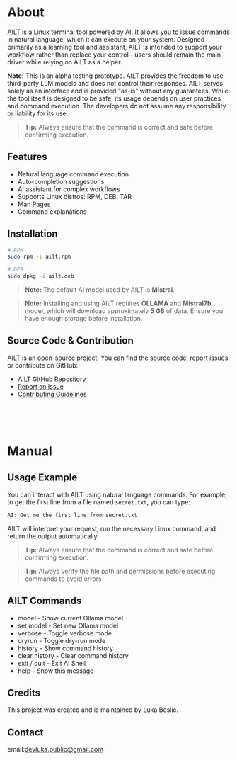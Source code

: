 
# About 

AILT is a Linux terminal tool powered by AI. It allows you to issue commands in natural language, which it can execute on your system. Designed primarily as a learning tool and assistant, AILT is intended to support your workflow rather than replace your control—users should remain the main driver while relying on AILT as a helper.


<div class="bg-yellow-800 text-yellow-100 border-l-4 border-yellow-500 p-4 rounded-md my-4">
  <strong>Note:</strong> This is an alpha testing prototype. AILT provides the freedom to use third-party LLM models and does not control their responses. AILT serves solely as an interface and is provided "as-is" without any guarantees. While the tool itself is designed to be safe, its usage depends on user practices and command execution. The developers do not assume any responsibility or liability for its use.
</div>




> **Tip:** Always ensure that the command is correct and safe before confirming execution.


## Features

- Natural language command execution
- Auto-completion suggestions
- AI assistant for complex workflows
- Supports Linux distros: RPM, DEB, TAR
- Man Pages
- Command explanations

## Installation

```bash
# RPM
sudo rpm -i ailt.rpm

# DEB
sudo dpkg -i ailt.deb
```
> **Note:** The default AI model used by AILT is **Mistral**.  

> **Note:** Installing and using AILT requires **OLLAMA** and **Mistral7b** model, which will download approximately **5 GB** of data. Ensure you have enough storage before installation.






## Source Code & Contribution

AILT is an open-source project. You can find the source code, report issues, or contribute on GitHub:

- [AILT GitHub Repository](https://github.com/yourusername/ailt)  
- [Report an Issue](https://github.com/yourusername/ailt/issues)  
- [Contributing Guidelines](https://github.com/yourusername/ailt/blob/main/CONTRIBUTING.md)

<br><br>
<br>


# Manual


## Usage Example

You can interact with AILT using natural language commands. For example, to get the first line from a file named `secret.txt`, you can type:

```bash
AI: Get me the first line from secret.txt
```

AILT will interpret your request, run the necessary Linux command, and return the output automatically.  

> **Tip:** Always ensure that the command is correct and safe before confirming execution.

> **Tip:** Always verify the file path and permissions before executing commands to avoid errors


## AILT Commands

- model            - Show current Ollama model
- set model <name> - Set new Ollama model
- verbose          - Toggle verbose mode
- dryrun           - Toggle dry-run mode
- history          - Show command history
- clear history    - Clear command history
- exit / quit      - Exit AI Shell
- help             - Show this message


## Credits

This project was created and is maintained by Luka Beslic.  

## Contact

email:devluka.public@gmail.com
